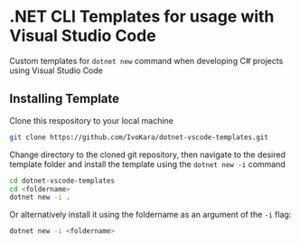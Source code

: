 # .NET CLI Templates for usage with Visual Studio Code
Custom templates for `dotnet new` command when developing C# projects using Visual Studio Code

## Installing Template
Clone this respository to your local machine
```bash
git clone https://github.com/IvoKara/dotnet-vscode-templates.git
```

Change directory to the cloned git repository, then navigate to the desired template folder and install the template using the `dotnet new -i` command
```bash
cd dotnet-vscode-templates
cd <foldername>
dotnet new -i .
```

Or alternatively install it using the foldername as an argument of the `-i` flag:
```bash
dotnet new -i <foldername>
```
